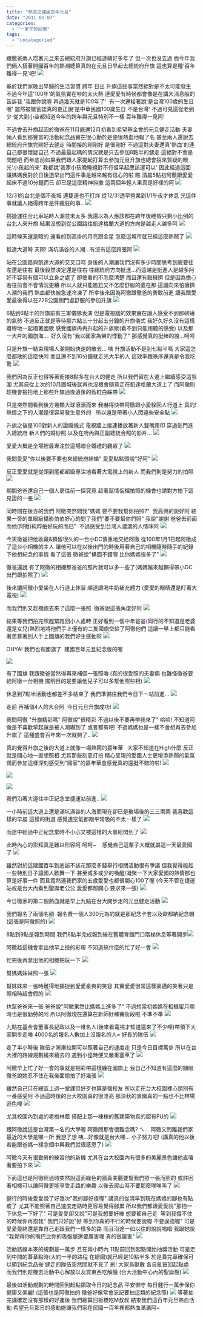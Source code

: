 ```yaml
---
title: "熱血之建國百年元旦"
date: "2011-01-07"
categories: 
  - "一家子的回憶"
tags: 
  - "uncategoried"
---
```


跟徹爸兩人唸著元旦來去總統府升旗已經連續好多年了 但一次也沒去過 而今年我們倆人搭著開國百年的熱潮總算真的在元旦日早起去總統府升旗 這也算是種'百年難得一見'吧! ![](images/5328311265_59e06c5be1.jpg)

基於我們家晚出早歸的生活習慣 跨年 日出 升旗這些事當然絕對是不太可能發生 不過今年這'100年'的氣氛實在吵的太火熱 連愛愛有時候都會像是在講大消息般的告訴我 '我跟你說喔 再過幾天就是100年了'  有一次還接著說'是台灣100歲的生日喔' 雖然被徹爸認真的更正說'是中華民國100歲生日 不是台灣' 不過可見這從老到少 從大到小全都知道今年的跨年與元旦特別不一樣 百年難得一見阿!

不過會去升旗起因於徹爸在11月底還12月初看到希望基金會的元旦健走活動 夫妻倆人看到那豐富的活動紀念品實在很心動於是便很熱血地報了名 甚至兩人還說去總統府升旗完剛好去健走 時間接的剛剛好 是很剛好 不過這對夫妻還真'熱血'的連自己都很懷疑自己 不過最最起碼的情況就是只去參加8點半的健走 這絕對不會是問題吧 而年底前如果我們跟人家提起打算去參加元旦升旗也總會招來質疑的眼光'小孩起的來' 我都說'我家小孩晚睡絕對不行但早起應該還可以' 因此經過這回 讓媽媽我對於日後透早出門這件事是越來越有信心的啦 瞧 清晨5點初阿徹跟愛愛起床不過10分鐘而已 卻已是這麼精神抖擻 這兩個年輕人果真是好樣的阿 ![](images/5328313559_89ae014c4b.jpg)

12/31的台北是個不夜城 連捷運也不打烊 從12/31透早營業到1/1午夜才休息 光這件事就讓人絕得跨年是件瘋狂的事.. ![](images/5328923260_a243d56378.jpg)

撘捷運往台北車站時人潮並未太多 我還以為人應該都在跨年後睡昏只剩小比例的台北人來升旗 結果沒想到從公園路往凱達格蘭大道的方向是越走人越多阿 ![](images/5328922586_67e06e4d77.jpg)

這時候天還是暗的 還看的到高掛的月亮跟金星 怎麼這城市就已經這麼熱鬧了 ![](images/5328312823_a81f5959cd.jpg)

抵達大道時 天阿! 滿坑滿谷的人潮...有沒有這麼誇張阿 ![](images/5328922348_481023eb71.jpg)

站在公園路與凱達大道的交叉口時 身後的人潮讓我們沒有多少時間思考到底要往左還是往右 最後毅然決定還是往右 往總統府方向挺進...而這越是挺進人是越多阿 好不容易有個可以立身之處了 即使看的不怎麼清楚 而且還有點擁擠 但是因為擔心若往前會不會情況更糟 所以人就只能尷尬又不怎麼舒服的處在那 這讓向來怕擁擠人潮的我們 熱血都快被急速冷凍了 所幸後來因為阿徹跟徹爸的勇敢前進 讓我跟愛愛最後得以在228公園側門處舒服的參加升旗 ![](images/5328312159_09aea72249.jpg)

6點到6點半的升旗前有三軍儀隊表演 但是電視牆的效果實在讓人感受不到那磅礡的氣勢 不過反正就是等待那六點三十分起五分鐘的升旗儀式 我好久好久沒有這樣肅穆地一起唱著國歌 感受國旗冉冉升起的升旗歌(看不到只能用聽的感受) 以及那一大片的國旗海.... 好久沒有"我以國家為榮的悸動了" 那感覺真的挺棒的說...呵呵

只是升旗一結束現場人潮開始快速的散去... 咦 升旗活動不是到七點半嗎 大家這怎麼都散的這麼快阿 而且還不到10分鐘就走光大半的人 這效率跟秩序還真是令我吃驚 ![](images/5328311999_746b73c5c4.jpg)

我們因為反正也得等著銜接8點多在台大的健走 所以我們留在大道上繼續感受這氛圍 尤其自從上次的10月圍城後就再也沒機會隨意走在凱達格蘭大道上了 而阿徹則趁機會撿拾地上那些升旗過後遺後的藍紅白綵帶 ![](images/5328311619_21455d26cf.jpg)

只是突然間看到後方幾顆大球滾滾而來 我嚇得快帶阿徹跟小愛躲回人行道上 真的! 熱情之下的人潮是很容易發生意外的   所以還是帶著小人閃遠些安全點 ![](images/5328921494_e2a3cf86e3.jpg)

升旗之後是100對新人的證婚儀式 電視牆上接連播放著新人雙嘴用印 穿過劍門進入總統府 新人們的婚紗照 以及在府內與正副總統合照的影片... ![](images/5328920924_5a611da469.jpg)

愛愛大概是全場裡最專注於這場聯合婚禮的觀眾了 ![](images/5328310943_06fa356f27.jpg)

我問愛愛"你以後要不要也來總統府結婚" 愛愛點點頭說"好阿" ![](images/5328309153_06f165a4e2.jpg)

反正愛愛就是從頭到尾都超級專注地看著大電視上的新人 而我們則是努力的拍照 ![](images/5328311103_90b969012c.jpg)

期間爸爸還自己一個人更往前一探究竟 趁著幫情侶檔拍照的機會也請對方拍下這見證的一張 ![](images/5328309921_72a7d5b662.jpg)

同時間在後方的我們 阿徹突然問我"媽媽 要不要我幫你拍照?"  我高興的說好阿 結果一旁的單眼級攝影伯伯好心的問了我們"要不要幫你們照" 我說"謝謝 爸爸去前面 而他(阿徹)純粹拍好玩的而已"  不過感受到台灣人濃濃的人情味阿 ![](images/5328920114_d36dc1af4a.jpg)

今天徹爸把他收藏&預留很久的一台小DC慎重地交給阿徹 從100年1月1日起阿徹成了這台小相機的主人 讓他可以在以後出門的時後用著自己的相機隨時隨手的紀錄下他想紀念的事情 看了這張 徹爸說"構圖不錯喔 比你媽媽強多了" ![](images/5328309669_db8b18ee62.jpg)

徹爸還說 有了阿徹的相機那爸爸的照片就可以多一些了(媽媽越來越懶得帶小DC出門跟拍照了) ![](images/5328309507_9bbb52ae87.jpg)

後來讓阿徹小愛坐在人行道上休習 順道讓喝牛奶補充體力 (愛愛的眼睛還是盯著大電視) ![](images/5328308633_7fb027b03e.jpg)

而我們則又趁機跑去來了這麼一張照  徹爸說這張角度好阿 ![](images/5328308325_1a6ba5a5ff.jpg)

結果等我們拍完照趕緊跑回小人處時 正好看到一個中年爸爸(同行的不知道是老婆還是女兒)熱烈地將他們手上僅有的二隻國旗交給了阿徹他們 這讓一早上都只能看著羨慕著別人手上國旗的我們好生感動阿 ![](images/5328308179_5907c3ed4b.jpg)

OHYA! 我們也有國旗了  建國百年元旦紀念版的喔

![](images/5328917756_3acf34d63d.jpg)

有了國旗 我跟徹爸當然得再來補個一張照嚕 (真的很愛照的夫妻倆 也難怪徹爸要給阿徹一台相機 擺明目的是要讓他兒子可以多幫他照些相) ![](images/5328307859_a4e0c36a21.jpg)

休息到7點半活動也都差不多結束了 我們準備往我們今日下一站前進... ![](images/5328917410_4740daabe6.jpg)

走前 再補個4人的大合照  今日元旦升旗成功! ![](images/5328308771_672edf1e2b.jpg)

我問阿徹 "升旗精彩嗎" 阿徹說"很精彩 不過以後不要再帶我來了" 哈哈! 不知道阿徹是不喜歡早起還是被人潮嚇到了 或者都有吧! 不過媽媽也是一樣不會想再去參加升旗了 這種盛會百年來一次就夠了.. ![](images/5328307123_30830fb3ff.jpg)

真的覺得升旗之後的大道上就像一場熱鬧的嘉年華   大家不知道在High什麼 反正就是開心地一直想照相 尤其那些刻意打扮 精心呈現的愛國人士更增添熱鬧的氣氛 偶而參加這樣深刻感受到"國家"的嘉年華會感覺真的還挺不錯的啦! ![](images/5328310631_7372761b3a.jpg)

![](images/5328309365_7ff5d9bcd2.jpg)

![](images/5328306931_b2240a445c.jpg)

我們沿著大道往中正紀念堂捷運站前進.. ![](images/5328916698_81dfd00512.jpg)

一小時前這大道上還是滿坑滿谷的人海而現在卻已是散場後的三三兩兩 我喜歡這樣的早晨 這樣的街道 感覺連空氣都跟平常吸的不太一樣了 ![](images/5328306735_dd397fc593.jpg)

而途中經過中正紀念堂時不小心又被這樣的大景給閃到了 ![](images/5328916566_36c260fe7b.jpg)

此時內心的澎拜真是難以形容阿 呵呵~    感覺自己這輩子大概就屬這一天最愛國了 ![](images/5328306067_1f331c2dd3.jpg)

雖然對於這建國百年到底該不該花那麼多錢舉行相關活動很有爭議 但我覺得能趁一些特別日子讓國人歡舞一下 甚至或多或少的喚醒/凝聚一下大家愛國的熱情那也算是好事一件 而且竟然連我們家的五歲愛愛也都很開心100了喔 (今天不管在捷運站或是台大內看到聖誕老公公 愛愛都超開心 要求來一張) ![](images/5328915912_4495533311.jpg)

今日徹家的第二個熱血就是早上九點在台大開步走的元旦健走活動 ![](images/5328915126_6bc7e700e0.jpg)

我們報名了兩個名額  報名費一個人300元為的就是那紀念卡套以及歐都納紀念帽 (這張是阿徹照的) ![](images/5328914742_668d33fd1d.jpg)

8點到9點是報到時間 我們8點半完成報到後在舊體育館門口階梯休息等著開步![](images/5328914156_3a0a134506.jpg)

阿徹趁這機會拿出他早上撿的彩帶 不知道搞什麼的忙了好一會 ![](images/5328304037_8022b73b7d.jpg)

忙完後再拿出他的相機把玩一下 ![](images/5328913644_ef2c6a3807.jpg)

幫媽媽妹妹照一張 ![](images/5328304389_d699f362b5.jpg)

幫妹妹來一張時難得地捕捉到愛愛豪爽的笑容 其實愛愛很常這樣豪邁的笑著只是照相時超會假的 ![](images/5328914838_13083eda43.jpg)

也幫爸爸來一張 爸爸說"阿徹果然比媽媽上進多了" 不過想當初媽媽在相機蜜月期時也是很勤勞的阿 所以阿徹現在還算在新師好棒賽街段啦 不準不準 ![](images/5328303125_42042ef9ee.jpg)

九點在基金會董事長紀政以及一堆名人(後來看電視才知道還來了不少哩)帶領下大家開步走嚕 4000名的報名人數加上沒報名的人= 好長的隊伍 ![](images/5328302961_096bfaf4f0.jpg)

走了半小時後 隊伍才漸漸拉開可以照著自己的速度走 只是今日目標萬步 所以在台大裡的路線規劃繞來繞去的 遇到小徑時便又嚴重塞車了 ![](images/5328912458_7be4f58319.jpg)

阿徹早上忙了好一會的事就是把彩帶這樣纏在國旗上 我自己不知道有這麼的顯眼 徹爸說她忍不住在我後面偷拍了好幾張 ![](images/5328912812_d1d3b5e089.jpg)

雖然自己只在總區上過一堂課但好歹也算是個校友 所以走在台大校園裡心頭別有一番感受阿 不過這時後的台大校園真的很漂亮 那深秋的景緻真的一點也不比林場遜色哩 ![](images/5328910480_a0c75661e9.jpg)

尤其校園內到處的老樹林蔭 搭配上那一棟棟的舊建築物真的超有FU的 ![](images/5328299695_678c0319ce.jpg)

跟阿徹說這是台灣第一名的大學喔 阿徹問那會很難念嗎? ㄟ... 阿徹又問離我們家最近的大學是哪一所 我想了想 咦...好像就是台大哩... 小子努力吧! (講真的他以後若能跟爸媽一樣念個中興我們就很感恩了) ![](images/5328301839_bc4dffd3f5.jpg)

阿徹今天有很勤勞的練習他的新機 尤其在台大校園內有很多的美麗景色讓他直嚷著要拍下來 ![](images/5328911456_5f4e16544c.jpg)

下面這也是阿徹經過時突然說這面綠色的牆真美麗要幫我們照一張而照的 或許因著相機可以讓阿徹更能享受走路的樂趣 以後去爬山時不要那麼唉唉叫了 ![](images/5328912648_7e158b970a.jpg)

健行的時後愛愛說了好幾次"我的腳好痠喔" 講真的從清早到現在媽媽的腳也有點痠了 尤其不能照著自己速度走路時更容易覺得腳累 所以我們都跟愛愛說"那抱一下休息一下好了" 可是愛愛卻又說"可是我想要好棒 想要都自己走  等到我撐不住的時候你再抱我" 我們只好說"好 等到你真的不行的時候要說喔 不要逞強喔" 可是愛愛最終還是靠自己走跟我們一樣多的路 而且沿途一如以往的說說唱唱 我跟她說 "我覺得你的嘴巴比你的吸盤腿還要厲害哩 真的很厲害" ![](images/5328300887_3f3c7fa192.jpg)

活動路線本來的規劃是一萬步 且在兩小時內 11點前回到起點開始抽獎活動 可是走到中間的蓋章點時(大約一半的路程 在總圖)就已經是10點半多 於是蓋完章確保可以領到紀念品後 健走的隊伍突然間就不見了 剎! 大家鳥獸散 各自亂竄回起點處   而我們則趁機去活動中心解放以及買東西吃解餓 (台大活動中心內的聖誕樹) ![](images/5328299475_39c956c2e5.jpg)

最後如活動規劃的時間回到起點領取今日的紀念品 平安御守 每日健行一萬步保你健康又美麗! (這張也是阿徹拍的 徹爸好像常會忘記要拍這類的紀念照) ![](images/5328909756_f205ed9502.jpg) 等著抽完講確定沒有那樣的好運後 我們總算回板橋吃M叔叔 結束我們這百年元旦熱血活動 希望元旦那日的感動能讓我們家在民國一百年裡都熱血滿滿阿~
